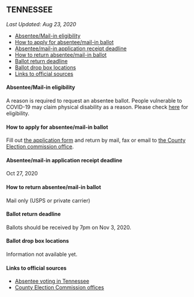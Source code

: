 ## TENNESSEE

*Last Updated: Aug 23, 2020*

* [Absentee/Mail-in eligibility](#absenteemail-in-eligibility)
* [How to apply for absentee/mail-in ballot](#how-to-apply-for-absenteemail-in-ballot)
* [Absentee/mail-in application receipt deadline](#absenteemail-in-application-receipt-deadline)
* [How to return absentee/mail-in ballot](#how-to-return-absenteemail-in-ballot)
* [Ballot return deadline](#ballot-return-deadline)
* [Ballot drop box locations](#ballot-drop-box-locations)
* [Links to official sources](#links-to-official-sources)


#### Absentee/Mail-in eligibility
A reason is required to request an absentee ballot. People vulnerable to COVID-19 may claim physical disability as a reason. Please check [here](https://sos.tn.gov/products/elections/absentee-voting) for eligibility.


#### How to apply for absentee/mail-in ballot
Fill out [the application form](https://sos-tn-gov-files.tnsosfiles.com/Absentee%20Ballot%20Request%20Form.pdf) and return by mail, fax or email to [the County Election commission office](https://tnsos.org/elections/election_commissions.php?Show=All).


#### Absentee/mail-in application receipt deadline
Oct 27, 2020


#### How to return absentee/mail-in ballot
Mail only (USPS or private carrier)


#### Ballot return deadline
Ballots should be received by 7pm on Nov 3, 2020.


#### Ballot drop box locations
Information not available yet.


#### Links to official sources
* [Absentee voting in Tennessee](https://sos.tn.gov/products/elections/absentee-voting)
* [County Election Commission offices](https://tnsos.org/elections/election_commissions.php?Show=All)
